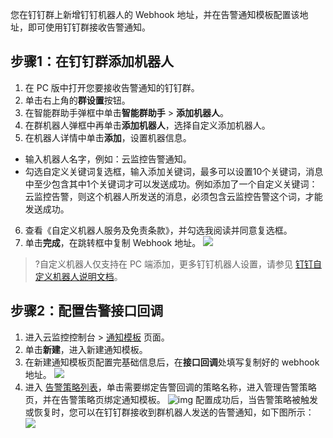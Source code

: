 您在钉钉群上新增钉钉机器人的 Webhook 地址，并在告警通知模板配置该地址，即可使用钉钉群接收告警通知。



## 步骤1：在钉钉群添加机器人


1. 在 PC 版中打开您要接收告警通知的钉钉群。
2. 单击右上角的**群设置**按钮。
3. 在智能群助手弹框中单击**智能群助手** > **添加机器人**。
4. 在群机器人弹框中再单击**添加机器人**，选择自定义添加机器人。
5. 在机器人详情中单击**添加**，设置机器信息。
 - 输入机器人名字，例如：云监控告警通知。
 - 勾选自定义关键词复选框，输入添加关键词，最多可以设置10个关键词，消息中至少包含其中1个关键词才可以发送成功。例如添加了一个自定义关键词：云监控告警，则这个机器人所发送的消息，必须包含云监控告警这个词，才能发送成功。
6. 查看《自定义机器人服务及免责条款》，并勾选我阅读并同意复选框。
7. 单击**完成**，在跳转框中复制 Webhook 地址。 
![](https://qcloudimg.tencent-cloud.cn/raw/33a19ac3cde061a0b9ead5969778c0ad.png)

> ?自定义机器人仅支持在 PC 端添加，更多钉钉机器人设置，请参见 [钉钉自定义机器人说明文档](https://developers.dingtalk.com/document/robots/custom-robot-access)。

## 步骤2：配置告警接口回调

1. 进入云监控控制台 > [通知模板](https://console.cloud.tencent.com/monitor/alarm2/notice ) 页面。
2. 单击**新建**，进入新建通知模板。
3. 在新建通知模板页配置完基础信息后，在**接口回调**处填写复制好的 webhook 地址。
![](https://qcloudimg.tencent-cloud.cn/raw/1970f73e6a5f6739f61aff0374913a9c.png)
4. 进入 [告警策略列表](https://console.cloud.tencent.com/monitor/alarm2/policy)，单击需要绑定告警回调的策略名称，进入管理告警策略页，并在告警策略页绑定通知模板。 ![img](https://main.qcloudimg.com/raw/ce4533dc66a3bf98b8ba85e1fbb0c678.png) 配置成功后，当告警策略被触发或恢复时，您可以在钉钉群接收到群机器人发送的告警通知，如下图所示：
![](https://qcloudimg.tencent-cloud.cn/raw/d56402b5b4b2574f36cc06342215d3f0.png)
